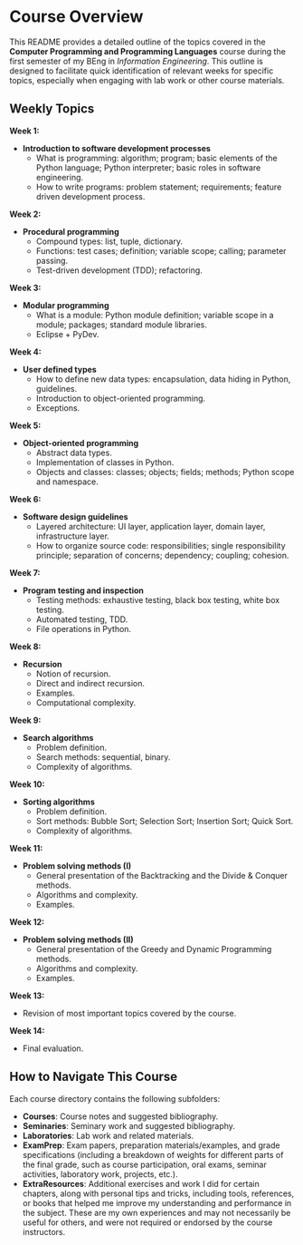 # Course Overview

This README provides a detailed outline of the topics covered in the **Computer Programming and Programming Languages** course during the first semester of my BEng in _Information Engineering_. This outline is designed to facilitate quick identification of relevant weeks for specific topics, especially when engaging with lab work or other course materials.

## Weekly Topics

**Week 1:** 
- **Introduction to software development processes**
  - What is programming: algorithm; program; basic elements of the Python language; Python interpreter; basic roles in software engineering.
  - How to write programs: problem statement; requirements; feature driven development process.

**Week 2:**
- **Procedural programming**
  - Compound types: list, tuple, dictionary.
  - Functions: test cases; definition; variable scope; calling; parameter passing.
  - Test-driven development (TDD); refactoring.

**Week 3:**
- **Modular programming**
  - What is a module: Python module definition; variable scope in a module; packages; standard module libraries.
  - Eclipse + PyDev.

**Week 4:**
- **User defined types**
  - How to define new data types: encapsulation, data hiding in Python, guidelines.
  - Introduction to object-oriented programming.
  - Exceptions.

**Week 5:**
- **Object-oriented programming**
  - Abstract data types.
  - Implementation of classes in Python.
  - Objects and classes: classes; objects; fields; methods; Python scope and namespace.

**Week 6:**
- **Software design guidelines**
  - Layered architecture: UI layer, application layer, domain layer, infrastructure layer.
  - How to organize source code: responsibilities; single responsibility principle; separation of concerns; dependency; coupling; cohesion.

**Week 7:**
- **Program testing and inspection**
  - Testing methods: exhaustive testing, black box testing, white box testing.
  - Automated testing, TDD.
  - File operations in Python.

**Week 8:**
- **Recursion**
  - Notion of recursion.
  - Direct and indirect recursion.
  - Examples.
  - Computational complexity.

**Week 9:**
- **Search algorithms**
  - Problem definition.
  - Search methods: sequential, binary.
  - Complexity of algorithms.

**Week 10:**
- **Sorting algorithms**
  - Problem definition.
  - Sort methods: Bubble Sort; Selection Sort; Insertion Sort; Quick Sort.
  - Complexity of algorithms.

**Week 11:**
- **Problem solving methods (I)**
  - General presentation of the Backtracking and the Divide & Conquer methods.
  - Algorithms and complexity.
  - Examples.

**Week 12:**
- **Problem solving methods (II)**
  - General presentation of the Greedy and Dynamic Programming methods.
  - Algorithms and complexity.
  - Examples.

**Week 13:**
- Revision of most important topics covered by the course.

**Week 14:**
- Final evaluation.

## How to Navigate This Course

Each course directory contains the following subfolders:

- **Courses**: Course notes and suggested bibliography.
- **Seminaries**: Seminary work and suggested bibliography.
- **Laboratories**: Lab work and related materials.
- **ExamPrep**: Exam papers, preparation materials/examples, and grade specifications (including a breakdown of weights for different parts of the final grade, such as course participation, oral exams, seminar activities, laboratory work, projects, etc.).
- **ExtraResources**: Additional exercises and work I did for certain chapters, along with personal tips and tricks, including tools, references, or books that helped me improve my understanding and performance in the subject. These are my own experiences and may not necessarily be useful for others, and were not required or endorsed by the course instructors.


